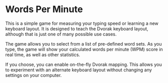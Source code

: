 # Words Per Minute

This is a simple game for measuring your typing speed or learning a new
keyboard layout.  It is designed to teach the Dvorak keyboard layout, although
that is just one of many possible use cases.

The game allows you to select from a list of pre-defined word sets.  As you
type, the game will show your calculated words per minute (WPM) score in real
time, as well as other statistics.

If you choose, you can enable on-the-fly Dvorak mapping.  This allows you to
experiment with an alternate keyboard layout without changing any settings on
your computer.
